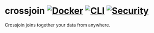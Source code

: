 # crossjoin [![Docker](https://github.com/crossjoin-io/crossjoin/actions/workflows/docker.yml/badge.svg)](https://github.com/crossjoin-io/crossjoin/actions/workflows/docker.yml) [![CLI](https://github.com/crossjoin-io/crossjoin/actions/workflows/go.yml/badge.svg)](https://github.com/crossjoin-io/crossjoin/actions/workflows/go.yml) [![Security](https://github.com/crossjoin-io/crossjoin/actions/workflows/shiftleft_pr.yml/badge.svg)](https://github.com/crossjoin-io/crossjoin/actions/workflows/shiftleft_pr.yml)
Crossjoin joins together your data from anywhere.
